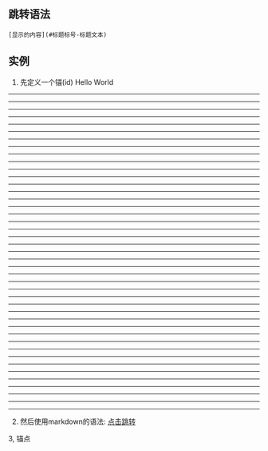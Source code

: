## 跳转语法
`[显示的内容](#标题标号-标题文本)`

## 实例
1. 先定义一个锚(id)
<span id="jump">Hello World</span>

---------------------------------
---------------------------------
---------------------------------
---------------------------------
---------------------------------
---------------------------------
---------------------------------
---------------------------------
---------------------------------
---------------------------------
---------------------------------
---------------------------------
---------------------------------
---------------------------------
---------------------------------
---------------------------------
---------------------------------
---------------------------------
---------------------------------
---------------------------------
---------------------------------
---------------------------------
---------------------------------
---------------------------------
---------------------------------
---------------------------------
---------------------------------
---------------------------------
---------------------------------
---------------------------------
---------------------------------
---------------------------------
---------------------------------
---------------------------------
---------------------------------
---------------------------------
---------------------------------
---------------------------------
---------------------------------
---------------------------------
---------------------------------
---------------------------------
---------------------------------

2. 然后使用markdown的语法:
[点击跳转](#jump)

3, 锚点
<div id="way1"></div>
<span id="way2"></span>
<a id="way3"></a>

